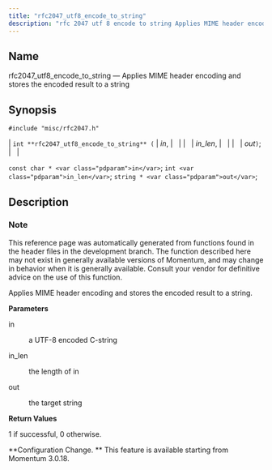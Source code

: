```yaml
---
title: "rfc2047_utf8_encode_to_string"
description: "rfc 2047 utf 8 encode to string Applies MIME header encoding and stores the encoded result to a string int rfc 2047 utf 8 encode to string in in len out const char in int in len string out This reference page was automatically generated from functions found in the..."
---
```


<a name="apis.rfc2047_utf8_encode_to_string"></a> 
## Name

rfc2047_utf8_encode_to_string — Applies MIME header encoding and stores the encoded result to a string

## Synopsis

`#include "misc/rfc2047.h"`

| `int **rfc2047_utf8_encode_to_string** (` | <var class="pdparam">in</var>, |   |
|   | <var class="pdparam">in_len</var>, |   |
|   | <var class="pdparam">out</var>`)`; |   |

`const char * <var class="pdparam">in</var>`;
`int <var class="pdparam">in_len</var>`;
`string * <var class="pdparam">out</var>`;<a name="idp58474512"></a> 
## Description

### Note

This reference page was automatically generated from functions found in the header files in the development branch. The function described here may not exist in generally available versions of Momentum, and may change in behavior when it is generally available. Consult your vendor for definitive advice on the use of this function.

Applies MIME header encoding and stores the encoded result to a string.

**<a name="idp58477424"></a> Parameters**

<dl class="variablelist">

<dt>in</dt>

<dd>

a UTF-8 encoded C-string

</dd>

<dt>in_len</dt>

<dd>

the length of in

</dd>

<dt>out</dt>

<dd>

the target string

</dd>

</dl>

**<a name="idp58483808"></a> Return Values**

1 if successful, 0 otherwise.

**Configuration Change. ** This feature is available starting from Momentum 3.0.18.